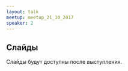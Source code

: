 ```yaml
---
layout: talk
meetup: meetup_21_10_2017
speaker: 2
---
```


## Слайды

Слайды будут доступны после выступления.
